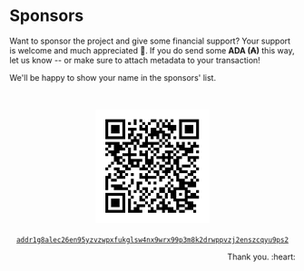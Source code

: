 # Sponsors

Want to sponsor the project and give some financial support? Your support is welcome and much appreciated :pray:.
If you do send some **ADA (₳)** this way, let us know -- or make sure to attach metadata to your transaction! 

We'll be happy to show your name in the sponsors' list. 

<p align="center">
  <br/>
  <br/>
  <img src=".github/donation_qr.png" />
  <br/>
  <br/> 
  <a href="web+cardano:addr1g8alec26en95yzvzwpxfukglsw4nx9wrx99p3m8k2drwppvzj2enszcqyu9ps2"><code>addr1g8alec26en95yzvzwpxfukglsw4nx9wrx99p3m8k2drwppvzj2enszcqyu9ps2</code></a>
</p>

<p align="right">
Thank you. :heart:
</p>
